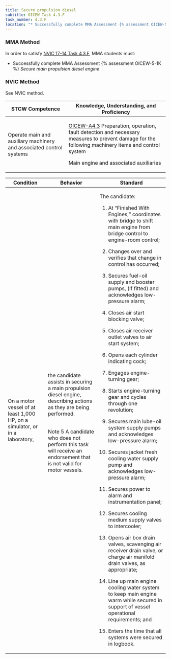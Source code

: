 ```yaml
---
title: Secure propulsion diesel
subtitle: OICEW Task 4.3.F 
task_number: 4.3.F
location: "* Successfully complete MMA Assessment {% assessment OICEW-5-1K %} *Secure main propulsion diesel engine*" 
---
```



### MMA Method

In order to satisfy  [NVIC 17-14  Task  4.3.F]({{site.baseurl}}/assets/images/nvic-17-14.pdf), MMA students must:

* Successfully complete MMA Assessment {% assessment OICEW-5-1K %} *Secure main propulsion diesel engine*


### NVIC Method

<a onclick="togglevisibility('nvic_methods')" >See NVIC method.</a>

<div id='nvic_methods' class='hide'>

<table>
<thead>
<tr>
<th class='forty'> STCW Competence </th>
<th class='sixty'> Knowledge, Understanding, and Proficiency </th>
</tr>
</thead>




<tbody>
<tr><td markdown='1'>

Operate main and auxiliary machinery and associated control systems

</td><td markdown='1'>

[OICEW-A4.3](../../tables/31.html#OICEW-A4.3) Preparation, operation, fault detection and necessary measures to prevent damage for the following machinery items and control system 

Main engine and associated auxiliaries

</td></tr>


</tbody>
</table>


<table>
<thead>
<tr><th class='twenty'>  Condition </th><th class='twenty'> Behavior </th><th  class='sixty'>Standard </th></tr>
</thead>
<tbody >



<tr><td markdown='1'>

On a motor vessel of at least 1,000 HP, on a simulator, or in a laboratory,

</td><td markdown='1'>

the candidate assists in securing a main propulsion diesel engine, describing actions as they are being performed.

<br>

<div class="tooltip">Note 5
<span class="tooltiptext">
A candidate who does not perform this task will receive an endorsement that is not valid for motor vessels.
</span>
</div>


</td><td markdown='1'>

The candidate:

1. At “Finished With Engines,” coordinates with bridge to shift main engine from bridge control to engine-room control;

2. Changes over and verifies that change in control has occurred;

3. Secures fuel-oil supply and booster pumps, (if fitted) and acknowledges low-pressure alarm;

4. Closes air start blocking valve;

5. Closes air receiver outlet valves to air start system;

6. Opens each cylinder indicating cock;

7. Engages engine-turning gear;

8. Starts engine-turning gear and cycles through one revolution;

9. Secures main lube-oil system supply pumps and acknowledges low-pressure alarm;

10. Secures jacket fresh cooling water supply pump and acknowledges low-pressure alarm;

11. Secures power to alarm and instrumentation panel;

12. Secures cooling medium supply valves to intercooler;

13. Opens air box drain valves, scavenging air receiver drain valve, or charge air manifold drain valves, as appropriate;

14. Line up main engine cooling water system to keep main engine warm while secured in support of vessel operational requirements; and

15. Enters the time that all systems were secured in logbook.

</td></tr>
</tbody>
</table>
</div>
